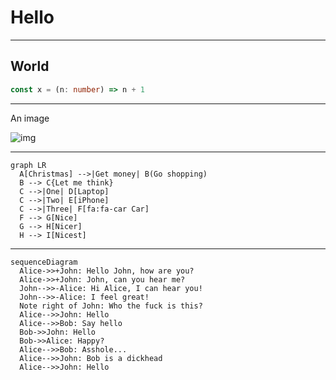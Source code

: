 # Hello

---

## World

```ts
const x = (n: number) => n + 1
```
---

An image

![img](https://images.unsplash.com/photo-1499084732479-de2c02d45fcc)

---

```mermaid
graph LR
  A[Christmas] -->|Get money| B(Go shopping)
  B --> C{Let me think}
  C -->|One| D[Laptop]
  C -->|Two| E[iPhone]
  C -->|Three| F[fa:fa-car Car]
  F --> G[Nice]
  G --> H[Nicer]
  H --> I[Nicest]
```

---

```mermaid
sequenceDiagram
  Alice->>+John: Hello John, how are you?
  Alice->>+John: John, can you hear me?
  John-->>-Alice: Hi Alice, I can hear you!
  John-->>-Alice: I feel great!
  Note right of John: Who the fuck is this?
  Alice-->>John: Hello
  Alice-->>Bob: Say hello
  Bob->>John: Hello
  Bob->>Alice: Happy?
  Alice-->>Bob: Asshole...
  Alice-->>John: Bob is a dickhead
  Alice-->>John: Hello
```